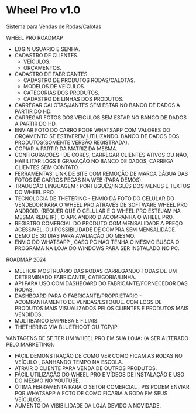 # Wheel Pro v1.0 
Sistema para Vendas de Rodas/Calotas

WHEEL PRO ROADMAP

- LOGIN USUARIO E SENHA.
- CADASTRO DE CLIENTES.
  - VEÍCULOS.
  - ORÇAMENTOS.  
- CADASTRO DE FABRICANTES.
  - CADASTRO DE PRODUTOS RODAS/CALOTAS.
  - MODELOS DE VEÍCULOS.
  - CATEGORIAS DOS PRODUTOS.
  - CADASTRO DE LINHAS DOS PRODUTOS.
- CARREGAR CALOTAS/JANTES SEM ESTAR NO BANCO DE DADOS A PARTIR DO HD.
- CARREGAR FOTOS DOS VEICULOS SEM ESTAR NO BANCO DE DADOS A PARTIR DO HD.
- ENVIAR FOTO DO CARRO POOR WHATSAPP COM VALORES DO ORÇAMENTO SE ESTIVEREM UTILIZANDO.
  BANCO DE DADOS DOS PRODUTOS(SOMENTE VERSÃO REGISTRADA).
- COPIAR A PARTIR DA MATRIZ DA MESMA.
- CONFIGURAÇÕES : DE CORES, CARREGAR CLIENTES ATIVOS OU NÃO, HABILITAR LOGS E GRAVAÇÃO NO BANCO DE DADOS, 
  CARREGA CLIENTES SEM CONTATO.
- FERRAMENTAS: LINK DE SITE COM REMOÇÃO DE MARCA DÁGUA DAS FOTOS DE CARROS PEGAS NA WEB (PARA DEMOS).
- TRADUÇÃO LINGUAGEM : PORTUGUÊS/INGLÊS DOS MENUS E TEXTOS DO WHEEL PRO.
- TECNOLOGIA DE THETERING - ENVIO DA FOTO DO CELULAR DO VENDEDOR PARA O WHEEL PRO ATRAVÉS DE SOFTWARE WHEEL PRO ANDROID.
  (REQUER QUE O CELULAR E O WHEEL PRO ESTEJAM NA MESMA REDE IP) , O APK ANDROID ACOMPANHA O WHEEL PRO.
- REGISTRO COMERCIAL DO PRODUTO COM MENSALIDADE A PREÇO ACESSIVEL.
  OU POSSIBILIDADE DE COMPRA SEM MENSALIDADE.
- DEMO DE 30 DIAS PARA AVALIAÇÃO DO MESMO.
- ENVIO DO WHATSAPP , CASO PC NÃO TENHA O MESMO BUSCA O PROGRAMA NA LOJA DO WINDOWS PARA SER INSTALADO NO PC.


ROADMAP 2024

- MELHOR MOSTRUÁRIO DAS RODAS CARREGANDO TODAS DE UM DETERMINADO FABRICANTE, CATEGORIA/LINHA.
- API PARA USO COM DASHBOARD DO FABRICANTE/FORNECEDOR DAS RODAS.
- DASHBOARD PARA O FABRICANTE/PROPRIETÁRIO - ACOMPANHAMENTO DE VENDAS/ESTOQUE.
  COM LOGS DE PRODUTOS MAIS VISUALIZADOS PELOS CLIENTES E PRODUTOS MAIS VENDIDOS.
- MULTIBANCO EMPRESA E FILIAIS.
- THETHERING VIA BLUETHOOT OU TCP/IP.

VANTAGENS DE SE TER UM WHEEL PRO EM SUA LOJA: (A SER ALTERADO PELO MARKETING).

- FÁCIL DEMONSTRAÇÃO DE COMO VER COMO FICAM AS RODAS NO VEÍCULO , GANHANDO TEMPO NA ESCOLA.
- ATRAIR O CLIENTE PARA VENDA DE OUTROS PRODUTOS.
- FÁCIL UTILIZAÇÃO DO WHEEL PRO E VÍDEOS DE INSTALAÇÃO E USO DO MESMO NO YOUTUBE.
- ÓTIMA FERRAMENTA PARA O SETOR COMERCIAL , PIS PODEM ENVIAR POR WHATSAPP A FOTO DE COMO FICARIA A RODA EM SEUS VEÍCULOS.
- AUMENTO DA VISIBILIDADE DA LOJA DEVIDO A NOVIDADE.

